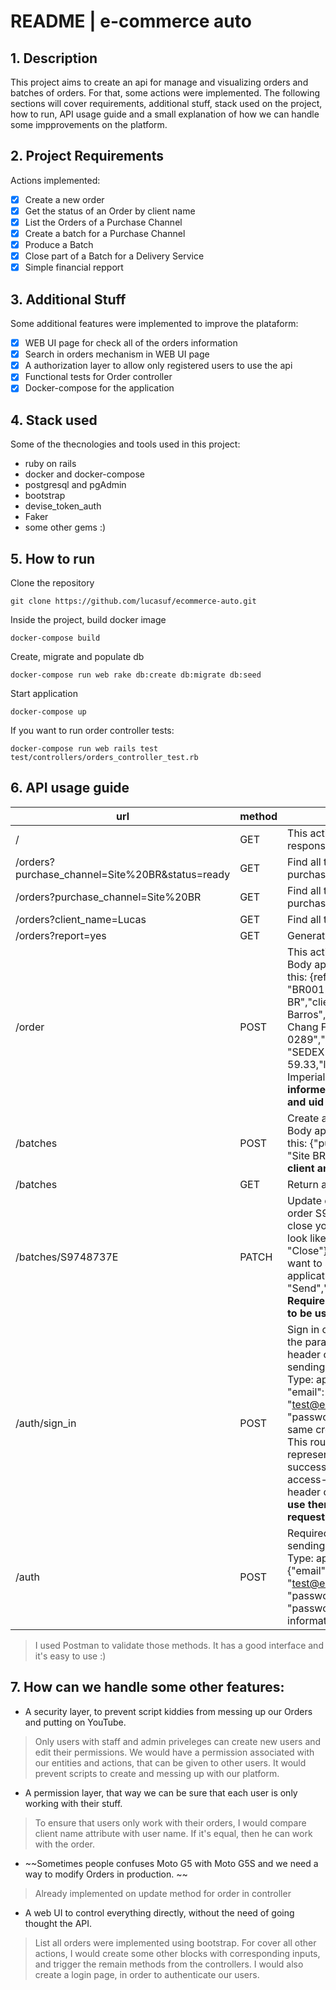 # README | e-commerce auto
## 1. Description
This project aims to create an api for manage and visualizing orders and batches of orders. For that, some actions were implemented. The following sections will cover requirements, additional stuff, stack used on the project, how to run, API usage guide and a small explanation of how we can handle some impprovements on the platform.

## 2. Project Requirements
Actions implemented:
- [x] Create a new order
- [x] Get the status of an Order by client name
- [x] List the Orders of a Purchase Channel
- [x] Create a batch for a Purchase Channel
- [x] Produce a Batch 
- [x] Close part of a Batch for a Delivery Service
- [x] Simple financial repport

## 3. Additional Stuff
Some additional features were implemented to improve the plataform:
- [x] WEB UI page for check all of the orders information
- [x] Search in orders mechanism in WEB UI page
- [x] A authorization layer to allow only registered users to use the api
- [x] Functional tests for Order controller 
- [x] Docker-compose for the application 

## 4. Stack used
Some of the thecnologies and tools used in this project:
* ruby on rails
* docker and docker-compose
* postgresql and pgAdmin
* bootstrap
* devise_token_auth
* Faker
* some other gems :)

## 5. How to run
Clone the repository
```
git clone https://github.com/lucasuf/ecommerce-auto.git
```
Inside the project, build docker image
```
docker-compose build
```
Create, migrate and populate db
```
docker-compose run web rake db:create db:migrate db:seed
```
Start application
```
docker-compose up
```
If you want to run order controller tests:
```
docker-compose run web rails test test/controllers/orders_controller_test.rb
```
## 6. API usage guide
| url  | method   | purpose  |
|---|---|---|
| /  | GET  | This action will render index HTML response if no param is informed.  |
| /orders?purchase_channel=Site%20BR&status=ready  |  GET | Find all the orders for a specific purchase channel and status.  |
| /orders?purchase_channel=Site%20BR |  GET |  Find all the orders for a specific purchase channel. |
| /orders?client_name=Lucas  | GET  | Find all the orders for a specific client.   |
| /orders?report=yes  | GET  |  Generate financial report. |
| /order  |  POST |  This action will create a new order. Body application/json can look like this: {reference": "BR001","purchase_channel": "Site BR","client_name": "Lucas Barros","adress": "Apt. 264 813 Chang Flat, Batzton, RI 64332-0289","delivery_service": "SEDEX","total_value": 59.33,"line_items": "Samuel Smith’s Imperial IPA"}. **All values must be informed and access-token, client and uid must be used on header.** |  
| /batches  | POST  | Create a bacth for purchase channel. Body application/json can look like this: {"purchase_channel_batch": "Site BR"}. **Require access-token, client and uid to be used on header.** |  
| /batches  |  GET |  Return a list of all batches. | 
| /batches/S9748737E  |  PATCH |  Update orders based on the body for order S9748737E. If you want to close your application/json body must look like this {"action_batch": "Close"}. On the other hand, if you want to send, you have to send an application/json like {"action_batch": "Send","delivery_service": "SEDEX"}. **Require access-token, client and uid to be used on header.** | 
|  /auth/sign_in | POST  | Sign in on the plataform. It will return the parameters required on the header of some other actions. When sending the request set Content-Type: application/json and send{ "email": "test@email.com","password": "password"}, for example (using the same credential informed on /auth). This route will return a JSON representation of the User model on successful login along with the access-token,client and uid in the header of the response. **You must use them on the header of your request.**  | 
| /auth  |  POST | Required for most post actions. When sending the request set Content-Type: application/json and send {"email": "test@email.com","password": "password","password_confirmation": "password"}, for example. For more information [check usage guide](https://devise-token-auth.gitbook.io/devise-token-auth/usage). | 
> I used Postman to validate those methods. It has a good interface and it's easy to use :)

## 7. How can we handle some other features:
* A security layer, to prevent script kiddies from messing up our Orders and putting on YouTube.
> Only users with staff and admin priveleges can create new users and edit their permissions. We would have a permission associated with our entities and actions, that can be given to other users. It would prevent scripts to create and messing up with our platform.
* A permission layer, that way we can be sure that each user is only working with their stuff.
> To ensure that users only work with their orders, I would compare client name attribute with user name. If it's equal, then he can work with the order.
* ~~Sometimes people confuses Moto G5 with Moto G5S and we need a way to modify Orders in production. ~~
> Already implemented on update method for order in controller
* A web UI to control everything directly, without the need of going thought the API.
> List all orders were implemented using bootstrap. For cover all other actions, I would create some other blocks with corresponding inputs, and trigger the remain methods from the controllers. I would also create a login page, in order to authenticate our users.